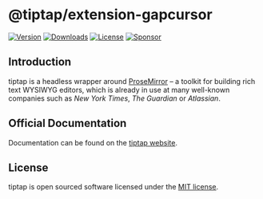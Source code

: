 # @tiptap/extension-gapcursor
[![Version](https://img.shields.io/npm/v/@tiptap/extension-gapcursor.svg?label=version)](https://www.npmjs.com/package/@tiptap/extension-gapcursor)
[![Downloads](https://img.shields.io/npm/dm/@tiptap/extension-gapcursor.svg)](https://npmcharts.com/compare/tiptap?minimal=true)
[![License](https://img.shields.io/npm/l/@tiptap/extension-gapcursor.svg)](https://www.npmjs.com/package/@tiptap/extension-gapcursor)
[![Sponsor](https://img.shields.io/static/v1?label=Sponsor&message=%E2%9D%A4&logo=GitHub)](https://github.com/sponsors/ueberdosis)

## Introduction
tiptap is a headless wrapper around [ProseMirror](https://ProseMirror.net) – a toolkit for building rich text WYSIWYG editors, which is already in use at many well-known companies such as *New York Times*, *The Guardian* or *Atlassian*.

## Official Documentation
Documentation can be found on the [tiptap website](https://tiptap.dev).

## License
tiptap is open sourced software licensed under the [MIT license](https://github.com/ueberdosis/tiptap/blob/main/LICENSE.md).

